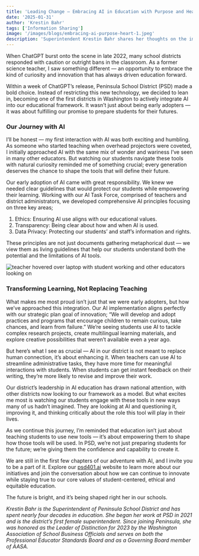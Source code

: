 ```yaml
---
title: 'Leading Change — Embracing AI in Education with Purpose and Heart'
date: '2025-01-31'
author: 'Krestin Bahr'
tags: ['Information Sharing']
image: '/images/blogs/embracing-ai-purpose-heart-1.jpeg'
description: 'Superintendent Krestin Bahr shares her thoughts on the implementation of AI in schools.'
---
```


When ChatGPT burst onto the scene in late 2022, many school districts responded with caution or outright bans in the classroom. As a former science teacher, I saw something different — an opportunity to embrace the kind of curiosity and innovation that has always driven education forward.

Within a week of ChatGPT’s release, Peninsula School District (PSD) made a bold choice. Instead of restricting this new technology, we decided to lean in, becoming one of the first districts in Washington to actively integrate AI into our educational framework. It wasn’t just about being early adopters — it was about fulfilling our promise to prepare students for their futures.

### Our Journey with AI

I’ll be honest — my first interaction with AI was both exciting and humbling. As someone who started teaching when overhead projectors were coveted, I initially approached AI with the same mix of wonder and wariness I’ve seen in many other educators. But watching our students navigate these tools with natural curiosity reminded me of something crucial; every generation deserves the chance to shape the tools that will define their future.

Our early adoption of AI came with great responsibility. We knew we needed clear guidelines that would protect our students while empowering their learning. Working with our AI Task Force, comprised of teachers and district administrators, we developed comprehensive AI principles focusing on three key areas;

1. Ethics: Ensuring AI use aligns with our educational values.
2. Transparency: Being clear about how and when AI is used.
3. Data Privacy: Protecting our students’ and staff’s information and rights.

These principles are not just documents gathering metaphorical dust — we view them as living guidelines that help our students understand both the potential and the limitations of AI tools.

![teacher hovered over laptop with student working and other educators looking on](/images/blogs/embracing-ai-purpose-heart-2.png)

### Transforming Learning, Not Replacing Teaching

What makes me most proud isn’t just that we were early adopters, but how we’ve approached this integration. Our AI implementation aligns perfectly with our strategic plan goal of innovation; “We will develop and adopt practices and programs that encourage children to remain curious, take chances, and learn from failure.” We’re seeing students use AI to tackle complex research projects, create multilingual learning materials, and explore creative possibilities that weren’t available even a year ago.

But here’s what I see as crucial — AI in our district is not meant to replace human connection, it’s about enhancing it. When teachers can use AI to streamline administrative tasks, they have more time for meaningful interactions with students. When students can get instant feedback on their writing, they’re more likely to revise and improve their work.

Our district’s leadership in AI education has drawn national attention, with other districts now looking to our framework as a model. But what excites me most is watching our students engage with these tools in new ways many of us hadn’t imagined. They are looking at AI and questioning it, improving it, and thinking critically about the role this tool will play in their lives.

As we continue this journey, I’m reminded that education isn’t just about teaching students to use new tools — it’s about empowering them to shape how those tools will be used. In PSD, we’re not just preparing students for the future; we’re giving them the confidence and capability to create it.

We are still in the first few chapters of our adventure with AI, and I invite you to be a part of it. Explore our [psd401.ai](https://psd401.ai) website to learn more about our initiatives and join the conversation about how we can continue to innovate while staying true to our core values of student-centered, ethical and equitable education.

The future is bright, and it’s being shaped right her in our schools.

_Krestin Bahr is the Superintendent of Peninsula School District and has spent nearly four decades in education. She began her work at PSD in 2021 and is the district’s first female superintendent. Since joining Peninsula, she was honored as the Leader of Distinction for 2023 by the Washington Association of School Business Officials and serves on both the Professional Educator Standards Board and as a Governing Board member of AASA._
